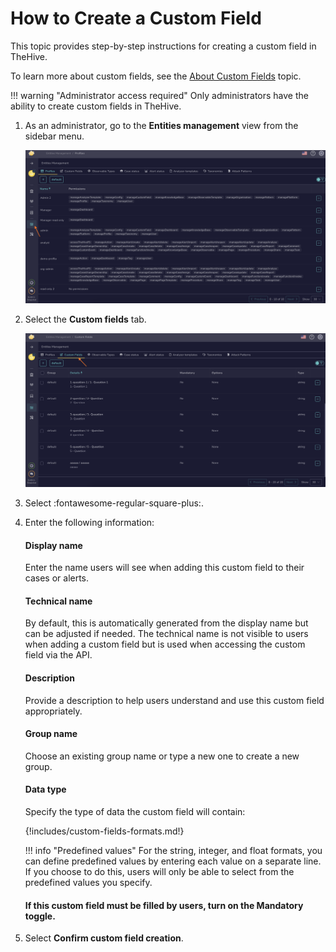 # How to Create a Custom Field

This topic provides step-by-step instructions for creating a custom field in TheHive.

To learn more about custom fields, see the [About Custom Fields](about-custom-fields.md) topic.

!!! warning "Administrator access required"
    Only administrators have the ability to create custom fields in TheHive.

1. As an administrator, go to the **Entities management** view from the sidebar menu.

    ![Entities management](../../images/administration-guides/create-a-custom-field-entities-management.png)

2. Select the **Custom fields** tab.

    ![Custom fields tab](../../images/administration-guides/create-a-custom-field-custom-fields.png)

3. Select :fontawesome-regular-square-plus:.

4. Enter the following information:

    #### Display name

    Enter the name users will see when adding this custom field to their cases or alerts.

    #### Technical name

    By default, this is automatically generated from the display name but can be adjusted if needed. The technical name is not visible to users when adding a custom field but is used when accessing the custom field via the API.

    #### Description

    Provide a description to help users understand and use this custom field appropriately.

    #### Group name

    Choose an existing group name or type a new one to create a new group.

    #### Data type

    Specify the type of data the custom field will contain:

    {!includes/custom-fields-formats.md!}

    !!! info "Predefined values"
        For the string, integer, and float formats, you can define predefined values by entering each value on a separate line. If you choose to do this, users will only be able to select from the predefined values you specify.

    #### If this custom field must be filled by users, turn on the **Mandatory** toggle.

5. Select **Confirm custom field creation**.